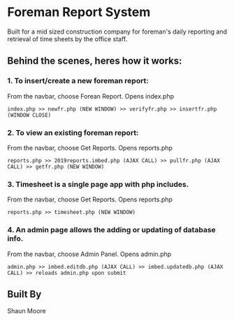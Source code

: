 # Foreman Report System
Built for a mid sized construction company for foreman's daily reporting and retrieval of time sheets by the office staff.


## Behind the scenes, heres how it works:
### 1. To insert/create a new foreman report:
From the navbar, choose Forean Report. Opens index.php
```
index.php >> newfr.php (NEW WINDOW) >> verifyfr.php >> insertfr.php (WINDOW CLOSE)
```


### 2. To view an existing foreman report:
From the navbar, choose Get Reports. Opens reports.php
```
reports.php >> 2019reports.imbed.php (AJAX CALL) >> pullfr.php (AJAX CALL) >> getfr.php (NEW WINDOW)
```


### 3. Timesheet is a single page app with php includes.
From the navbar, choose Get Reports. Opens reports.php
```
reports.php >> timesheet.php (NEW WINDOW)
```


### 4. An admin page allows the adding or updating of database info.
From the navbar, choose Admin Panel. Opens admin.php
```
admin.php >> imbed.editdb.php (AJAX CALL) >> imbed.updatedb.php (AJAX CALL) >> reloads admin.php upon submit
```


## Built By
Shaun Moore